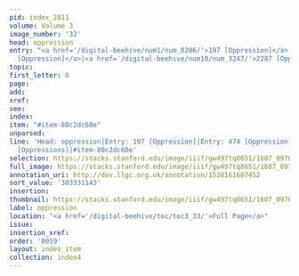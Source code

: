 ```yaml
---
pid: index_2811
volume: Volume 3
image_number: '33'
head: oppression
entry: "<a href='/digital-beehive/num1/num_0206/'>197 [Oppression]</a>|<a href='/digital-beehive/num2/num_0592/'>474
  [Oppression]</a>|<a href='/digital-beehive/num10/num_3247/'>2287 [Oppressions]</a>"
topic:
first_letter: O
page:
add:
xref:
see:
index:
item: "#item-80c2dc60e"
unparsed:
line: 'Head: oppression|Entry: 197 [Oppression]|Entry: 474 [Oppression]|Entry: 2287
  [Oppressions]|#item-80c2dc60e'
selection: https://stacks.stanford.edu/image/iiif/gw497tq8651/1607_0976/1479,1143,734,156/full/0/default.jpg
full_image: https://stacks.stanford.edu/image/iiif/gw497tq8651/1607_0976/full/full/0/default.jpg
annotation_uri: http://dev.llgc.org.uk/annotation/1538161687452
sort_value: '303331143'
insertion:
thumbnail: https://stacks.stanford.edu/image/iiif/gw497tq8651/1607_0976/1479,1143,734,156/150,/0/default.jpg
label: oppression
location: "<a href='/digital-beehive/toc/toc3_33/'>Full Page</a>"
issue:
insertion_xref:
order: '0059'
layout: index_item
collection: index4
---
```

